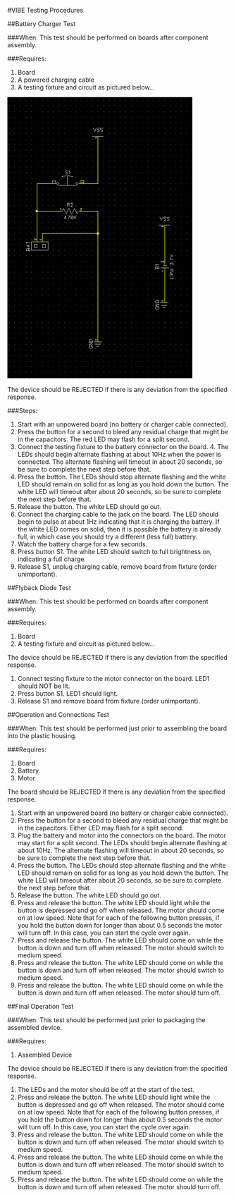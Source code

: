 #VIBE Testing Procedures

##Battery Charger Test

###When: 
This test should be performed on boards after component assembly. 

###Requires:
1. Board
3. A powered charging cable 
4. A testing fixture and circuit as pictured below…

<IMG SRC="images/Bat Charger Tester.PNG">

The device should be REJECTED if there is any deviation from the specified response. 

###Steps:
1. Start with an unpowered board (no battery or charger cable connected).
2. Press the button for a second to bleed any residual charge that might be in the capacitors. The red LED may flash for a split second.
3. Connect the testing fixture to the battery connector on the board.   4. The LEDs should begin alternate flashing at about 10Hz when the power is connected. The alternate flashing will timeout in about 20 seconds, so be sure to complete the next step before that.
5. Press the button. The LEDs should stop alternate flashing and the white LED should remain on solid for as long as you hold down the button. The white LED will timeout after about 20 seconds, so be sure to complete the next step before that. 
6. Release the button. The white LED should go out.
7. Connect the charging cable to the jack on the board. The LED should begin to pulse at about 1Hz indicating that it is charging the battery. If the white LED comes on solid, then it is possible the battery is already full, in which case you should try a different (less full) battery. 
8. Watch the battery charge for a few seconds. 
9. Press button S1. The white LED should switch to full brightness on, indicating a full charge. 
10. Release S1, unplug charging cable, remove board from fixture (order unimportant). 

##Flyback Diode Test

###When: 
This test should be performed on boards after component assembly. 

###Requires:
1. Board 
2. A testing fixture and circuit as pictured below…

The device should be REJECTED if there is any deviation from the specified response. 

1. Connect testing fixture to the motor connector on the board. LED1 should NOT be lit. 
3. Press button S1. LED1 should light. 
3. Release S1 and remove board from fixture (order unimportant). 


##Operation and Connections Test 

###When: 
This test should be performed just prior to assembling the board into the plastic housing. 

###Requires:
1. Board
2. Battery
3. Motor

The board should be REJECTED if there is any deviation from the specified response. 

1. Start with an unpowered board (no battery or charger cable connected).
2. Press the button for a second to bleed any residual charge that might be in the capacitors. Either LED may flash for a split second.
3. Plug the battery and motor into the connectors on the board. The motor may start for a split second. The LEDs should begin alternate flashing at about 10Hz. The alternate flashing will timeout in about 20 seconds, so be sure to complete the next step before that.
5. Press the button. The LEDs should stop alternate flashing and the white LED should remain on solid for as long as you hold down the button. The white LED will timeout after about 20 seconds, so be sure to complete the next step before that.
6. Release the button. The white LED should go out.
7. Press and release the button. The white LED should light while the button is depressed and go off when released. The motor should come on at low speed. Note that for each of the following button presses, if you hold the button down for longer than about 0.5 seconds the motor will turn off. In this case, you can start the cycle over again. 
8. Press and release the button. The white LED should come on while the button is down and turn off when released. The motor should switch to medium speed.
9. Press and release the button. The white LED should come on while the button is down and turn off when released. The motor should switch to medium speed.
10. Press and release the button. The white LED should come on while the button is down and turn off when released. The motor should turn off. 

##Final Operation Test 

###When: 
This test should be performed just prior to packaging the assembled device.

###Requires:
1. Assembled Device

The device should be REJECTED if there is any deviation from the specified response. 

1. The LEDs and the motor should be off at the start of the test.
7. Press and release the button. The white LED should light while the button is depressed and go off when released. The motor should come on at low speed. Note that for each of the following button presses, if you hold the button down for longer than about 0.5 seconds the motor will turn off. In this case, you can start the cycle over again. 
8. Press and release the button. The white LED should come on while the button is down and turn off when released. The motor should switch to medium speed.
9. Press and release the button. The white LED should come on while the button is down and turn off when released. The motor should switch to medium speed.
10. Press and release the button. The white LED should come on while the button is down and turn off when released. The motor should turn off. 

